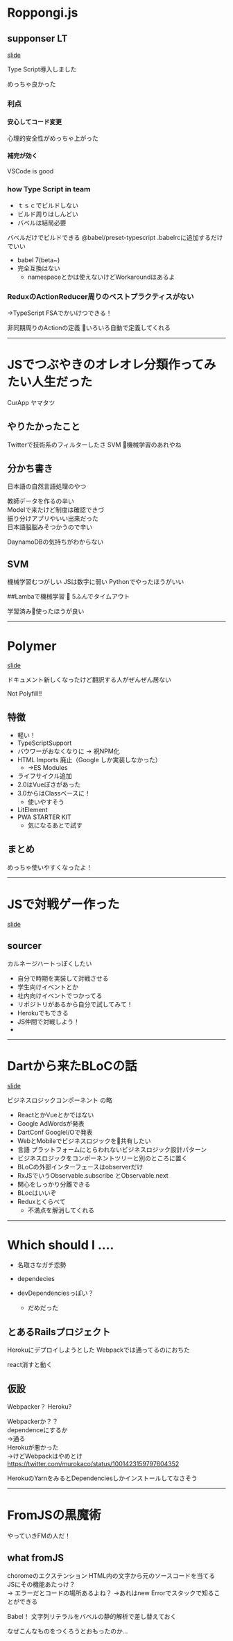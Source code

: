 # Roppongi.js


## supponser LT
[slide](https://speakerdeck.com/kentomoriwaki/typescript-in-wantedly)

Type Script導入しました

めっちゃ良かった
### 利点
#### 安心してコード変更
心理的安全性がめっちゃ上がった

#### 補完が効く

VSCode is good

### how Type Script in team
* ｔｓｃでビルドしない
* ビルド周りはしんどい
* バベルは結局必要

バベルだけでビルドできる
@babel/preset-typescript
.babelrcに追加するだけでいい

* babel 7(beta~)
* 完全互換はない
    * namespaceとかは使えないけどWorkaroundはあるよ


 
### ReduxのActionReducer周りのベストプラクティスがない
→TypeScript FSAでかいけつできる！

非同期周りのActionの定義
いろいろ自動で定義してくれる

---

# JSでつぶやきのオレオレ分類作ってみたい人生だった

CurApp
ヤマタツ

## やりたかったこと

Twitterで技術系のフィルターしたさ
SVM 機械学習のあれやね


## 分かち書き
日本語の自然言語処理のやつ


<!-- ここでベルが鳴る -->

教師データを作るの辛い  
Modelで来たけど制度は確認できづ  
振り分けアプリやいい出来だった  
日本語脳脳みそつかうので辛い  

DaynamoDBの気持ちがわからない

## SVM

機械学習むつがしい
JSは数字に弱い
Pythonでやったほうがいい

##Lambaで機械学習

5ふんでタイムアウト


学習済み使ったほうが良い

---

# Polymer
[slide](https://slides.com/takanorip/re-understand-polymer3#/)

ドキュメント新しくなったけど翻訳する人がぜんぜん居ない

Not  Polyfill!!

## 特徴
* 軽い！
* TypeScriptSupport
* バウワーがおなくなりに → 祝NPM化
* HTML Imports 廃止（Google しか実装しなかった）
    * →ES Modules
* ライフサイクル追加
*  2.0はVueぽさがあった
*  3.0からはClassベースに！
    *  使いやすそう
* LitElement
* PWA STARTER KIT
    * 気になるあとで試す

## まとめ
めっちゃ使いやすくなったよ！

---

# JSで対戦ゲー作った
[slide](https://yamatatsu.github.io/slides/002/#/)
## sourcer
カルネージハートっぽくしたい
* 自分で時期を実装して対戦させる
* 学生向けイベントとか
* 社内向けイベントでつかってる
* リポジトリがあるから自分で試してみて！
* Herokuでもできる
* JS仲間で対戦しよう！
* 

---

# Dartから来たBLoCの話
[slide](https://slides.com/adwd/bloc-from-dart#/)

ビジネスロジックコンポーネント
の略
* ReactとかVueとかではない
* Google AdWordsが発表
* DartConf GoogleI/Oで発表
* WebとMobileでビジネスロジックを共有したい
* 言語 プラットフォームにとらわれないビジネスロジック設計パターン
* ビジネスロジックをコンポーネントツリーと別のところに置く
* BLoCの外部インターフェースはobserverだけ
* RxJSでいうObservable.subscribe とObservable.next
* 関心をしっかり分離できる
* BLocはいいぞ
* Reduxとくらべて
    * 不満点を解消してくれる


---

# Which should I ....

* 名取さなガチ恋勢


* dependecies
* devDependenciesっぽい？
    * だめだった

## とあるRailsプロジェクト
Herokuにデプロイしようとした
Webpackでは通ってるのにおちた

react消すと動く

## 仮設
Webpacker？
Heroku?

Webpackerか？？  
dependenceにするか  
→通る   
Herokuが悪かった  
→けどWebpackはやめとけ  
https://twitter.com/murokaco/status/1001423159797604352

HerokuのYarnをみるとDependenciesしかインストールしてなさそう


----
# FromJSの黒魔術
やっていきFMの人だ！

## what fromJS
choromeのエクステンション
HTML内の文字から元のソースコードを当てる  
JSにその機能あたっけ？  
→ エラーだとコードの場所あるよね？
→あれはnew Errorでスタックで知ることができる

Babel！
文字列リテラルをバベルの静的解析で差し替えておく

なぜこんなものをつくろうとおもったのか…